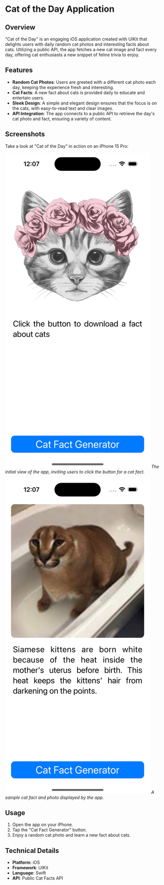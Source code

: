 # Cat of the Day Application

## Overview
"Cat of the Day" is an engaging iOS application created with UIKit that delights users with daily random cat photos and interesting facts about cats. Utilizing a public API, the app fetches a new cat image and fact every day, offering cat enthusiasts a new snippet of feline trivia to enjoy.

## Features
- **Random Cat Photos**: Users are greeted with a different cat photo each day, keeping the experience fresh and interesting.
- **Cat Facts**: A new fact about cats is provided daily to educate and entertain users.
- **Sleek Design**: A simple and elegant design ensures that the focus is on the cats, with easy-to-read text and clear images.
- **API Integration**: The app connects to a public API to retrieve the day's cat photo and fact, ensuring a variety of content.

## Screenshots
Take a look at "Cat of the Day" in action on an iPhone 15 Pro:

![Cat of the Day Main Screen](Simulator%20Screenshot%20-%20iPhone%2015%20Pro%20-%202024-03-26%20at%2012.07.36.png)
*The initial view of the app, inviting users to click the button for a cat fact.*

![Cat Fact and Photo](Simulator%20Screenshot%20-%20iPhone%2015%20Pro%20-%202024-03-26%20at%2012.07.46.png)
*A sample cat fact and photo displayed by the app.*

## Usage
1. Open the app on your iPhone.
2. Tap the "Cat Fact Generator" button.
3. Enjoy a random cat photo and learn a new fact about cats.

## Technical Details
- **Platform**: iOS
- **Framework**: UIKit
- **Language**: Swift
- **API**: Public Cat Facts API

